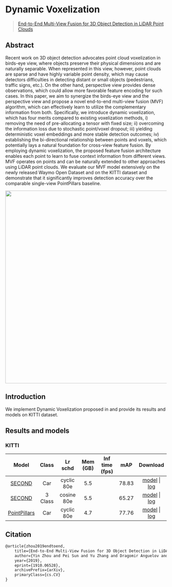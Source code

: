 # Dynamic Voxelization

> [End-to-End Multi-View Fusion for 3D Object Detection in LiDAR Point Clouds](https://arxiv.org/abs/1910.06528)

<!-- [ALGORITHM] -->

## Abstract

Recent work on 3D object detection advocates point cloud voxelization in birds-eye view, where objects preserve their physical dimensions and are naturally separable. When represented in this view, however, point clouds are sparse and have highly variable point density, which may cause detectors difficulties in detecting distant or small objects (pedestrians, traffic signs, etc.). On the other hand, perspective view provides dense observations, which could allow more favorable feature encoding for such cases. In this paper, we aim to synergize the birds-eye view and the perspective view and propose a novel end-to-end multi-view fusion (MVF) algorithm, which can effectively learn to utilize the complementary information from both. Specifically, we introduce dynamic voxelization, which has four merits compared to existing voxelization methods, i) removing the need of pre-allocating a tensor with fixed size; ii) overcoming the information loss due to stochastic point/voxel dropout; iii) yielding deterministic voxel embeddings and more stable detection outcomes; iv) establishing the bi-directional relationship between points and voxels, which potentially lays a natural foundation for cross-view feature fusion. By employing dynamic voxelization, the proposed feature fusion architecture enables each point to learn to fuse context information from different views. MVF operates on points and can be naturally extended to other approaches using LiDAR point clouds. We evaluate our MVF model extensively on the newly released Waymo Open Dataset and on the KITTI dataset and demonstrate that it significantly improves detection accuracy over the comparable single-view PointPillars baseline.

<div align=center>
<img src="https://user-images.githubusercontent.com/30491025/143856017-98b77ecb-7c13-4164-9c1d-e3011a7645e6.png" width="600"/>
</div>

## Introduction

We implement Dynamic Voxelization proposed in  and provide its results and models on KITTI dataset.

## Results and models

### KITTI

|                               Model                                |  Class  |  Lr schd   | Mem (GB) | Inf time (fps) |  mAP  |                                                                                                                                                                                                                 Download                                                                                                                                                                                                                 |
| :----------------------------------------------------------------: | :-----: | :--------: | :------: | :------------: | :---: | :--------------------------------------------------------------------------------------------------------------------------------------------------------------------------------------------------------------------------------------------------------------------------------------------------------------------------------------------------------------------------------------------------------------------------------------: |
|       [SECOND](./second_dv_secfpn_8xb6-80e_kitti-3d-car.py)        |   Car   | cyclic 80e |   5.5    |                | 78.83 |                     [model](https://download.openmmlab.com/mmdetection3d/v0.1.0_models/dynamic_voxelization/dv_second_secfpn_6x8_80e_kitti-3d-car/dv_second_secfpn_6x8_80e_kitti-3d-car_20200620_235228-ac2c1c0c.pth) \| [log](https://download.openmmlab.com/mmdetection3d/v0.1.0_models/dynamic_voxelization/dv_second_secfpn_6x8_80e_kitti-3d-car/dv_second_secfpn_6x8_80e_kitti-3d-car_20200620_235228.log.json)                     |
|  [SECOND](./second_dv_secfpn_8xb2-cosine-80e_kitti-3d-3class.py)   | 3 Class | cosine 80e |   5.5    |                | 65.27 | [model](https://download.openmmlab.com/mmdetection3d/v1.0.0_models/dynamic_voxelization/dv_second_secfpn_2x8_cosine_80e_kitti-3d-3class/dv_second_secfpn_2x8_cosine_80e_kitti-3d-3class_20210831_054106-e742d163.pth) \| [log](https://download.openmmlab.com/mmdetection3d/v1.0.0_models/dynamic_voxelization/dv_second_secfpn_2x8_cosine_80e_kitti-3d-3class/dv_second_secfpn_2x8_cosine_80e_kitti-3d-3class_20210831_054106.log.json) |
| [PointPillars](./pointpillars_dv_secfpn_8xb6-160e_kitti-3d-car.py) |   Car   | cyclic 80e |   4.7    |                | 77.76 |       [model](https://download.openmmlab.com/mmdetection3d/v0.1.0_models/dynamic_voxelization/dv_pointpillars_secfpn_6x8_160e_kitti-3d-car/dv_pointpillars_secfpn_6x8_160e_kitti-3d-car_20200620_230844-ee7b75c9.pth) \| [log](https://download.openmmlab.com/mmdetection3d/v0.1.0_models/dynamic_voxelization/dv_pointpillars_secfpn_6x8_160e_kitti-3d-car/dv_pointpillars_secfpn_6x8_160e_kitti-3d-car_20200620_230844.log.json)       |

## Citation

```latex
@article{zhou2019endtoend,
    title={End-to-End Multi-View Fusion for 3D Object Detection in LiDAR Point Clouds},
    author={Yin Zhou and Pei Sun and Yu Zhang and Dragomir Anguelov and Jiyang Gao and Tom Ouyang and James Guo and Jiquan Ngiam and Vijay Vasudevan},
    year={2019},
    eprint={1910.06528},
    archivePrefix={arXiv},
    primaryClass={cs.CV}
}
```
